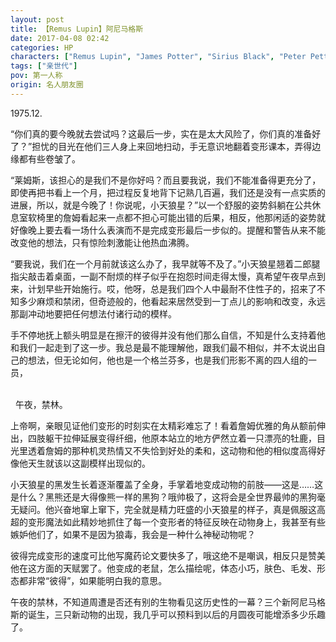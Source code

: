 ```yaml
---
layout: post
title: 【Remus Lupin】阿尼马格斯
date: 2017-04-08 02:42
categories: HP
characters: ["Remus Lupin", "James Potter", "Sirius Black", "Peter Pettigrew"]
tags: ["亲世代"]
pov: 第一人称
origin: 名人朋友圈
---
```


1975.12.

“你们真的要今晚就去尝试吗？这最后一步，实在是太大风险了，你们真的准备好了？”担忧的目光在他们三人身上来回地扫动，手无意识地翻着变形课本，弄得边缘都有些卷皱了。

“莱姆斯，该担心的是我们不是你好吗？而且要我说，我们不能准备得更充分了，即使再把书看上一个月，把过程反复地背下记熟几百遍，我们还是没有一点实质的进展，所以，就是今晚了！你说呢，小天狼星？”以一个舒服的姿势斜躺在公共休息室软椅里的詹姆看起来一点都不担心可能出错的后果，相反，他那闲适的姿势就好像晚上要去看一场什么表演而不是完成变形最后一步似的。提醒和警告从来不能改变他的想法，只有惊险刺激能让他热血沸腾。

“要我说，我们在一个月前就该这么办了，我早就等不及了。”小天狼星翘着二郎腿指尖敲击着桌面，一副不耐烦的样子似乎在抱怨时间走得太慢，真希望午夜早点到来，计划早些开始施行。哎，他呀，总是我们四个人中最耐不住性子的，招来了不知多少麻烦和禁闭，但奇迹般的，他看起来居然受到一丁点儿的影响和改变，永远那副冲动地要把任何想法付诸行动的模样。

手不停地抚上额头明显是在擦汗的彼得并没有他们那么自信，不知是什么支持着他和我们一起走到了这一步。我总是最不能理解他，跟我们最不相似，并不太说出自己的想法，但无论如何，他也是一个格兰芬多，也是我们形影不离的四人组的一员，

<br>
 
午夜，禁林。

上帝啊，亲眼见证他们变形的时刻实在太精彩难忘了！看着詹姆优雅的角从额前伸出，四肢躯干拉伸延展变得纤细，他原本站立的地方俨然立着一只漂亮的牡鹿，目光里透着詹姆的那种机灵热情又不失恰到好处的柔和，这动物和他的相似度高得好像他天生就该以这副模样出现似的。

小天狼星的黑发生长着逐渐覆盖了全身，手掌着地变成动物的前肢——这是……这是什么？黑熊还是大得像熊一样的黑狗？哦帅极了，这将会是全世界最帅的黑狗毫无疑问。他兴奋地窜上窜下，完全就是精力旺盛的小天狼星的样子，真是佩服这高超的变形魔法如此精妙地抓住了每一个变形者的特征反映在动物身上，我甚至有些嫉妒他们了，如果不是因为狼毒，我会是一种什么神秘动物呢？

彼得完成变形的速度可比他写魔药论文要快多了，哦这绝不是嘲讽，相反只是赞美他在这方面的天赋罢了。他变成的老鼠，怎么描绘呢，体态小巧，肤色、毛发、形态都非常“彼得”，如果能明白我的意思。

午夜的禁林，不知道周遭是否还有别的生物看见这历史性的一幕？三个新阿尼马格斯的诞生，三只新动物的出现，我几乎可以预料到以后的月圆夜可能增添多少乐趣了。
